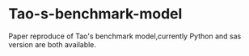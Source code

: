 # Tao-s-benchmark-model
Paper reproduce of Tao's benchmark model,currently Python and sas version are both available.
